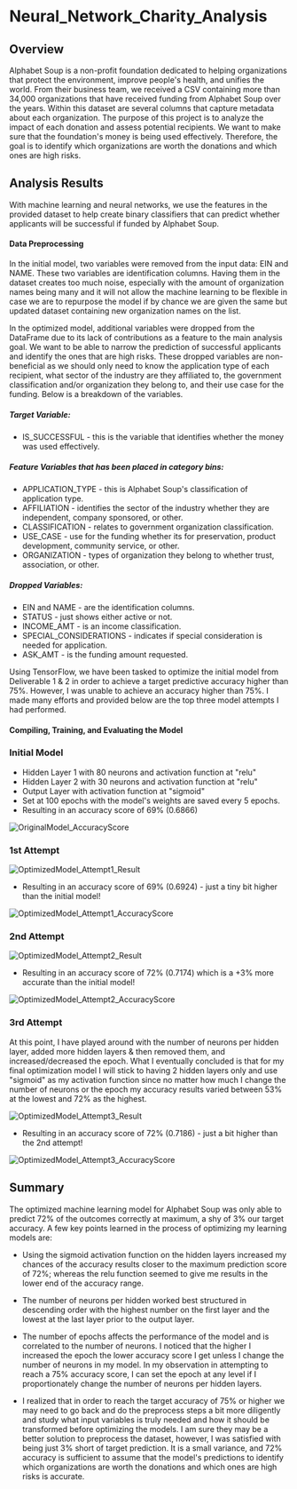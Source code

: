 # Neural_Network_Charity_Analysis

## Overview

Alphabet Soup is a non-profit foundation dedicated to helping organizations that protect the environment, improve people's health, and unifies the world. From their business team, we received a CSV containing more than 34,000 organizations that have received funding from Alphabet Soup over the years. Within this dataset are several columns that capture metadata about each organization. The purpose of this project is to analyze the impact of each donation and assess potential recipients. We want to make sure that the foundation's money is being used effectively. Therefore, the goal is to identify which organizations are worth the donations and which ones are high risks. 

## Analysis Results

With machine learning and neural networks, we use the features in the provided dataset to help create binary classifiers that can predict whether applicants will be successful if funded by Alphabet Soup. 

#### Data Preprocessing

In the initial model, two variables were removed from the input data: EIN and NAME. These two variables are identification columns. Having them in the dataset creates too much noise, especially with the amount of organization names being many and it will not allow the machine learning to be flexible in case we are to repurpose the model if by chance we are given the same but updated dataset containing new organization names on the list.

In the optimized model, additional variables were dropped from the DataFrame due to its lack of contributions as a feature to the main analysis goal. We want to be able to narrow the prediction of successful applicants and identify the ones that are high risks. These dropped variables are non-beneficial as we should only need to know the application type of each recipient, what sector of the industry are they affiliated to, the government classification and/or organization they belong to, and their use case for the funding. Below is a breakdown of the variables.

##### Target Variable:
* IS_SUCCESSFUL - this is the variable that identifies whether the money was used effectively.

##### Feature Variables that has been placed in category bins:
* APPLICATION_TYPE - this is Alphabet Soup's classification of application type.
* AFFILIATION - identifies the sector of the industry whether they are independent, company sponsored, or other.
* CLASSIFICATION - relates to government organization classification.
* USE_CASE - use for the funding whether its for preservation, product development, community service, or other.
* ORGANIZATION - types of organization they belong to whether trust, association, or other.

##### Dropped Variables:
* EIN and NAME - are the identification columns.
* STATUS - just shows either active or not.
* INCOME_AMT - is an income classification.
* SPECIAL_CONSIDERATIONS - indicates if special consideration is needed for application.
* ASK_AMT - is the funding amount requested.

Using TensorFlow, we have been tasked to optimize the initial model from Deliverable 1 & 2 in order to achieve a target predictive accuracy higher than 75%. However, I was unable to achieve an accuracy higher than 75%. I made many efforts and provided below are the top three model attempts I had performed.

#### Compiling, Training, and Evaluating the Model

### Initial Model
* Hidden Layer 1 with 80 neurons and activation function at "relu"
* Hidden Layer 2 with 30 neurons and activation function at "relu"
* Output Layer with activation function at "sigmoid"
* Set at 100 epochs with the model's weights are saved every 5 epochs.
* Resulting in an accuracy score of 69% (0.6866)

![OriginalModel_AccuracyScore](https://github.com/Lora-Borja/Neural_Network_Charity_Analysis/blob/main/images/OriginalModel_AccuracyScore.PNG)

### 1st Attempt

![OptimizedModel_Attempt1_Result](https://github.com/Lora-Borja/Neural_Network_Charity_Analysis/blob/main/images/OptimizedModel_Attempt1_Result.PNG)

* Resulting in an accuracy score of 69% (0.6924) - just a tiny bit higher than the initial model!

![OptimizedModel_Attempt1_AccuracyScore](https://github.com/Lora-Borja/Neural_Network_Charity_Analysis/blob/main/images/OptimizedModel_Attempt1_AccuracyScore.PNG)

### 2nd Attempt

![OptimizedModel_Attempt2_Result](https://github.com/Lora-Borja/Neural_Network_Charity_Analysis/blob/main/images/OptimizedModel_Attempt2_Result.PNG)

* Resulting in an accuracy score of 72% (0.7174) which is a +3% more accurate than the initial model!

![OptimizedModel_Attempt2_AccuracyScore](https://github.com/Lora-Borja/Neural_Network_Charity_Analysis/blob/main/images/OptimizedModel_Attempt2_AccuracyScore.PNG)

### 3rd Attempt

At this point, I have played around with the number of neurons per hidden layer, added more hidden layers & then removed them, and increased/decreased the epoch. What I eventually concluded is that for my final optimization model I will stick to having 2 hidden layers only and use "sigmoid" as my activation function since no matter how much I change the number of neurons or the epoch my accuracy results varied between 53% at the lowest and 72% as the highest.

![OptimizedModel_Attempt3_Result](https://github.com/Lora-Borja/Neural_Network_Charity_Analysis/blob/main/images/OptimizedModel_Attempt3_Result.PNG)

* Resulting in an accuracy score of 72% (0.7186) - just a bit higher than the 2nd attempt!

![OptimizedModel_Attempt3_AccuracyScore](https://github.com/Lora-Borja/Neural_Network_Charity_Analysis/blob/main/images/OptimizedModel_Attempt3_AccuracyScore.PNG)

## Summary

The optimized machine learning model for Alphabet Soup was only able to predict 72% of the outcomes correctly at maximum, a shy of 3% our target accuracy. A few key points learned in the process of optimizing my learning models are:

- Using the sigmoid activation function on the hidden layers increased my chances of the accuracy results closer to the maximum prediction score of 72%; whereas the relu function seemed to give me results in the lower end of the accuracy range.

- The number of neurons per hidden worked best structured in descending order with the highest number on the first layer and the lowest at the last layer prior to the output layer.

- The number of epochs affects the performance of the model and is correlated to the number of neurons. I noticed that the higher I increased the epoch the lower accuracy score I get unless I change the number of neurons in my model. In my observation in attempting to reach a 75% accuracy score, I can set the epoch at any level if I proportionately change the number of neurons per hidden layers.

- I realized that in order to reach the target accuracy of 75% or higher we may need to go back and do the preprocess steps a bit more diligently and study what input variables is truly needed and how it should be transformed before optimizing the models. I am sure they may be a better solution to preprocess the dataset, however, I was satisfied with being just 3% short of target prediction. It is a small variance, and 72% accuracy is sufficient to assume that the model's predictions to identify which organizations are worth the donations and which ones are high risks is accurate.
